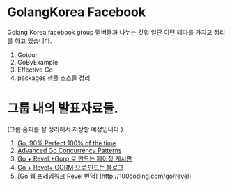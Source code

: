# GolangKorea Facebook 
Golang Korea facebook group 멤버들과 나누는 깃헙
일단 이런 테마를 가지고 정리를 하고 있습니다.

1. Gotour
2. GoByExample
3. Effective Go
4. packages 샘플 소스들 정리


# 그룹 내의 발표자료들.
(그룹 홈피를 잘 정리해서 저장할 예정입니다.)

1. [Go, 90% Perfect 100% of the time](http://100coding.com/go/slide#1)
2. [Advanced Go Concurrency Patterns](http://bit.ly/arahanGo)
3. [Go + Revel +Gorp 로 만드는 페이징 게시판](http://100coding.com/go/tutorial/1)
4. [Go + Revel+ GORM 으로 만드는 블로그](https://github.com/jaehue/goblog/wiki)
5. [Go 웹 프레임워크 Revel 번역] (http://100coding.com/go/revel)
